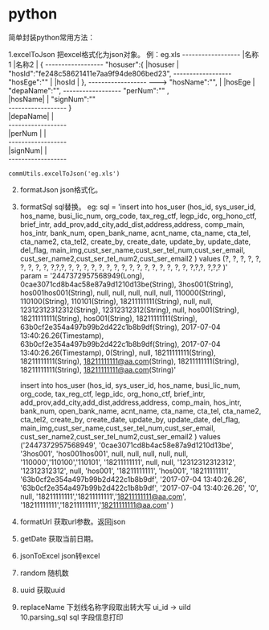 # python
简单封装python常用方法：

1.excelToJson 把excel格式化为json对象。
	例：eg.xls
	------------------
	|名称1	|名称2  |			    {
	------------------				"hosuser":{
	|hosuser	|					"hosId":"fe248c58621411e7aa9f94de806bed23",
	------------------					"hosEge":""
	|	|hosId  |				 },	
	------------------	   --->			"hosName":"",
	|	|hosEge |				 "depaName":"",
	------------------  				 "perNum":"" ,     		
    	|hosName|	|				 "signNum":""				   
        ------------------ 			     }				         
       	|depaName|	|						 
    	------------------					   
    	|perNum	|	|					    
    	------------------					   
    	|signNum|	|					   
    	------------------					   
						
	commUtils.excelToJson('eg.xls')
	
		
2. formatJson json格式化。
3. formatSql sql替换。
	eg:
	sql = 'insert into hos_user (hos_id, sys_user_id, hos_name, busi_lic_num, org_code, tax_reg_ctf, legp_idc, org_hono_ctf, brief_intr, add_prov,add_city,add_dist,address,address, comp_main, hos_intr, bank_num, open_bank_name, acnt_name, cta_name, cta_tel, cta_name2, cta_tel2, create_by, create_date, update_by, update_date, del_flag, main_img,cust_ser_name,cust_ser_tel_num,cust_ser_email, cust_ser_name2,cust_ser_tel_num2,cust_ser_email2 ) values (?, ?, ?, ?, ?, ?, ?, ?, ?, ?,?,?, ?, ?, ?, ?, ?, ?, ?, ?, ?, ?, ?, ?, ?, ?, ?, ?, ?,?,?, ?,?,? )'	
	param = '2447372957568949(Long), 0cae3071cd8b4ac58e87a9d1210d13be(String), 3hos001(String), hos001hos001(String), null, null, null, null, null, 110000(String), 110100(String), 110101(String), 18211111111(String), null, null, 12312312312312(String), 12312312312(String), null, hos001(String), 18211111111(String), hos001(String), 18211111111(String), 63b0cf2e354a497b99b2d422c1b8b9df(String), 2017-07-04 13:40:26.26(Timestamp), 63b0cf2e354a497b99b2d422c1b8b9df(String), 2017-07-04 13:40:26.26(Timestamp), 0(String), null, 18211111111(String), 18211111111(String), 18211111111@aa.com(String), 18211111111(String), 18211111111(String), 18211111111@aa.com(String)'
	
	insert into hos_user (hos_id, sys_user_id, hos_name, busi_lic_num, org_code, tax_reg_ctf, legp_idc, org_hono_ctf, brief_intr, add_prov,add_city,add_dist,address,address, comp_main, hos_intr, bank_num, open_bank_name, acnt_name, cta_name, cta_tel, cta_name2, cta_tel2, create_by, create_date, update_by, update_date, del_flag, main_img,cust_ser_name,cust_ser_tel_num,cust_ser_email, cust_ser_name2,cust_ser_tel_num2,cust_ser_email2 ) values ('2447372957568949', '0cae3071cd8b4ac58e87a9d1210d13be', '3hos001', 'hos001hos001', null, null, null, null, null, '110000','110100','110101', '18211111111', null, null, '12312312312312', '12312312312', null, 'hos001', '18211111111', 'hos001', '18211111111', '63b0cf2e354a497b99b2d422c1b8b9df', '2017-07-04 13:40:26.26', '63b0cf2e354a497b99b2d422c1b8b9df', '2017-07-04 13:40:26.26', '0', null, '18211111111','18211111111','18211111111@aa.com', '18211111111','18211111111','18211111111@aa.com' )
4. formatUrl 获取url参数。返回json
5. getDate 获取当前日期。
6. jsonToExcel json转excel
7. random 随机数
8. uuid 获取uuid
9. replaceName 下划线名称字段取出转大写 ui_id -> uiId	
10.parsing_sql sql 字段信息打印	
